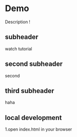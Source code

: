 # Demo
Description !

## subheader

watch tutorial

## second subheader
second

## third subheader

haha

## local development
1.open index.html in your browser